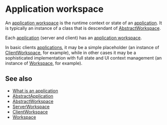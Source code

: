 # Application workspace

An [application workspace](def://) is the runtime context or state of an [application](def://). It is
typically an instance of a class that is descendant of [AbstractWorkspace](class://).

Each [application](def://) (server and client) has an [application workspace](def://).

In basic clients [applications](def://), it may be a simple placeholder (an instance of [ClientWorkspace](class://),
for example), while in other cases it may be a sophisticated implementation with full state and UI context management
(an instance of [Workspace](class://), for example).

## See also

- [What is an application](guide://)
- [AbstractApplication](class://)
- [AbstractWorkspace](class://)
- [ServerWorkspace](class://)
- [ClientWorkspace](class://)
- [Workspace](class://)